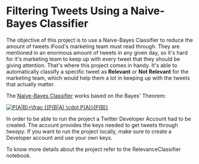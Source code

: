 # Filtering Tweets Using a Naive-Bayes Classifier 

The objective of this project is to use a Naive-Bayes Classifier to reduce the amount of tweets iFood's marketing team must read through. They are mentioned in an enormous amount of tweets in any given day, so it's hard for it's marketing team to keep up with every tweet that they should be giving attention. That's where this project comes in handy. It's able to automatically classify a specific tweet as **Relevant** or **Not Relevant** for the marketing team, which would help them a lot in keeping up with the tweets that actually matter.

The <a href="https://monkeylearn.com/blog/practical-explanation-naive-bayes-classifier/">Naive-Bayes Classifier</a> works based on the Bayes' Theorem:

<a href="https://www.codecogs.com/eqnedit.php?latex=P(A|B)=\frac&space;{(P(B|A)&space;\cdot&space;P(A)}{P(B)}" target="_blank"><img src="https://latex.codecogs.com/gif.latex?P(A|B)=\frac&space;{(P(B|A)&space;\cdot&space;P(A)}{P(B)}" title="P(A|B)=\frac {(P(B|A) \cdot P(A)}{P(B)}" /></a>

In order to be able to run the project a Twitter Developer Account had to be created. The account provides the keys needed to get tweets through *tweepy*. If you want to run the project locally, make sure to create a Developer account and use your own keys. 

To know more details about the project refer to the RelevanceClassifier notebook.
